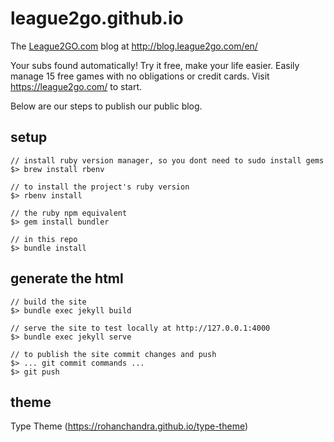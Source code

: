 # league2go.github.io

The [League2GO.com](https://league2go.com/) blog at http://blog.league2go.com/en/

Your subs found automatically! Try it free, make your life easier. Easily manage 15 free games with no    obligations or credit cards. Visit https://league2go.com/ to start.

Below are our steps to publish our public blog.
## setup

    // install ruby version manager, so you dont need to sudo install gems
    $> brew install rbenv

    // to install the project's ruby version
    $> rbenv install

    // the ruby npm equivalent
    $> gem install bundler

    // in this repo
    $> bundle install

## generate the html

    // build the site
    $> bundle exec jekyll build

    // serve the site to test locally at http://127.0.0.1:4000
    $> bundle exec jekyll serve

    // to publish the site commit changes and push
    $> ... git commit commands ...
    $> git push


## theme

Type Theme (https://rohanchandra.github.io/type-theme)